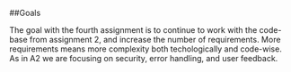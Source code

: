 ##Goals

The goal with the fourth assignment is to continue to work with the code-base from assignment 2, 
and increase the number of requirements.
More requirements means more complexity both techologically and code-wise. As in A2 we are focusing on security, error handling, and user feedback.

